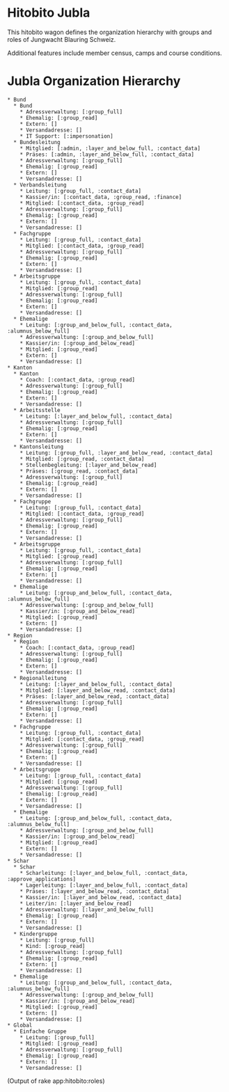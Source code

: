 # Hitobito Jubla

This hitobito wagon defines the organization hierarchy with groups and roles of Jungwacht Blauring Schweiz.

Additional features include member census, camps and course conditions.


# Jubla Organization Hierarchy

<!-- roles:start -->
    * Bund
      * Bund
        * Adressverwaltung: [:group_full]
        * Ehemalig: [:group_read]
        * Extern: []
        * Versandadresse: []
        * IT Support: [:impersonation]
      * Bundesleitung
        * Mitglied: [:admin, :layer_and_below_full, :contact_data]
        * Präses: [:admin, :layer_and_below_full, :contact_data]
        * Adressverwaltung: [:group_full]
        * Ehemalig: [:group_read]
        * Extern: []
        * Versandadresse: []
      * Verbandsleitung
        * Leitung: [:group_full, :contact_data]
        * Kassier/in: [:contact_data, :group_read, :finance]
        * Mitglied: [:contact_data, :group_read]
        * Adressverwaltung: [:group_full]
        * Ehemalig: [:group_read]
        * Extern: []
        * Versandadresse: []
      * Fachgruppe
        * Leitung: [:group_full, :contact_data]
        * Mitglied: [:contact_data, :group_read]
        * Adressverwaltung: [:group_full]
        * Ehemalig: [:group_read]
        * Extern: []
        * Versandadresse: []
      * Arbeitsgruppe
        * Leitung: [:group_full, :contact_data]
        * Mitglied: [:group_read]
        * Adressverwaltung: [:group_full]
        * Ehemalig: [:group_read]
        * Extern: []
        * Versandadresse: []
      * Ehemalige
        * Leitung: [:group_and_below_full, :contact_data, :alumnus_below_full]
        * Adressverwaltung: [:group_and_below_full]
        * Kassier/in: [:group_and_below_read]
        * Mitglied: [:group_read]
        * Extern: []
        * Versandadresse: []
    * Kanton
      * Kanton
        * Coach: [:contact_data, :group_read]
        * Adressverwaltung: [:group_full]
        * Ehemalig: [:group_read]
        * Extern: []
        * Versandadresse: []
      * Arbeitsstelle
        * Leitung: [:layer_and_below_full, :contact_data]
        * Adressverwaltung: [:group_full]
        * Ehemalig: [:group_read]
        * Extern: []
        * Versandadresse: []
      * Kantonsleitung
        * Leitung: [:group_full, :layer_and_below_read, :contact_data]
        * Mitglied: [:group_read, :contact_data]
        * Stellenbegleitung: [:layer_and_below_read]
        * Präses: [:group_read, :contact_data]
        * Adressverwaltung: [:group_full]
        * Ehemalig: [:group_read]
        * Extern: []
        * Versandadresse: []
      * Fachgruppe
        * Leitung: [:group_full, :contact_data]
        * Mitglied: [:contact_data, :group_read]
        * Adressverwaltung: [:group_full]
        * Ehemalig: [:group_read]
        * Extern: []
        * Versandadresse: []
      * Arbeitsgruppe
        * Leitung: [:group_full, :contact_data]
        * Mitglied: [:group_read]
        * Adressverwaltung: [:group_full]
        * Ehemalig: [:group_read]
        * Extern: []
        * Versandadresse: []
      * Ehemalige
        * Leitung: [:group_and_below_full, :contact_data, :alumnus_below_full]
        * Adressverwaltung: [:group_and_below_full]
        * Kassier/in: [:group_and_below_read]
        * Mitglied: [:group_read]
        * Extern: []
        * Versandadresse: []
    * Region
      * Region
        * Coach: [:contact_data, :group_read]
        * Adressverwaltung: [:group_full]
        * Ehemalig: [:group_read]
        * Extern: []
        * Versandadresse: []
      * Regionalleitung
        * Leitung: [:layer_and_below_full, :contact_data]
        * Mitglied: [:layer_and_below_read, :contact_data]
        * Präses: [:layer_and_below_read, :contact_data]
        * Adressverwaltung: [:group_full]
        * Ehemalig: [:group_read]
        * Extern: []
        * Versandadresse: []
      * Fachgruppe
        * Leitung: [:group_full, :contact_data]
        * Mitglied: [:contact_data, :group_read]
        * Adressverwaltung: [:group_full]
        * Ehemalig: [:group_read]
        * Extern: []
        * Versandadresse: []
      * Arbeitsgruppe
        * Leitung: [:group_full, :contact_data]
        * Mitglied: [:group_read]
        * Adressverwaltung: [:group_full]
        * Ehemalig: [:group_read]
        * Extern: []
        * Versandadresse: []
      * Ehemalige
        * Leitung: [:group_and_below_full, :contact_data, :alumnus_below_full]
        * Adressverwaltung: [:group_and_below_full]
        * Kassier/in: [:group_and_below_read]
        * Mitglied: [:group_read]
        * Extern: []
        * Versandadresse: []
    * Schar
      * Schar
        * Scharleitung: [:layer_and_below_full, :contact_data, :approve_applications]
        * Lagerleitung: [:layer_and_below_full, :contact_data]
        * Präses: [:layer_and_below_read, :contact_data]
        * Kassier/in: [:layer_and_below_read, :contact_data]
        * Leiter/in: [:layer_and_below_read]
        * Adressverwaltung: [:layer_and_below_full]
        * Ehemalig: [:group_read]
        * Extern: []
        * Versandadresse: []
      * Kindergruppe
        * Leitung: [:group_full]
        * Kind: [:group_read]
        * Adressverwaltung: [:group_full]
        * Ehemalig: [:group_read]
        * Extern: []
        * Versandadresse: []
      * Ehemalige
        * Leitung: [:group_and_below_full, :contact_data, :alumnus_below_full]
        * Adressverwaltung: [:group_and_below_full]
        * Kassier/in: [:group_and_below_read]
        * Mitglied: [:group_read]
        * Extern: []
        * Versandadresse: []
    * Global
      * Einfache Gruppe
        * Leitung: [:group_full]
        * Mitglied: [:group_read]
        * Adressverwaltung: [:group_full]
        * Ehemalig: [:group_read]
        * Extern: []
        * Versandadresse: []

(Output of rake app:hitobito:roles)
<!-- roles:end -->
